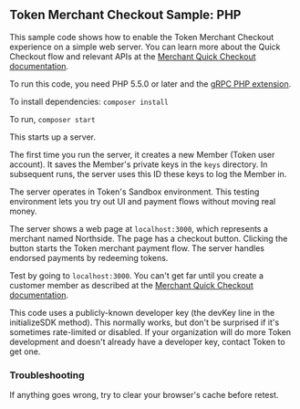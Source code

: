 ## Token Merchant Checkout Sample: PHP

This sample code shows how to enable the Token Merchant Checkout
experience on a simple web server.
You can learn more about the Quick Checkout flow and relevant APIs at the
[Merchant Quick Checkout documentation](https://developer.token.io/merchant-checkout/).

To run this code, you need PHP 5.5.0 or later and the [gRPC PHP extension](https://grpc.io/docs/quickstart/php.html#install-the-grpc-php-extension).

To install dependencies: `composer install`

To run, `composer start`

This starts up a server.

The first time you run the server, it creates a new Member (Token user account).
It saves the Member's private keys in the `keys` directory.
In subsequent runs, the server uses this ID these keys to log the Member in.

The server operates in Token's Sandbox environment. This testing environment
lets you try out UI and payment flows without moving real money.

The server shows a web page at `localhost:3000`, which represents a merchant named Northside.
The page has a checkout button. Clicking the button starts the Token merchant payment flow.
The server handles endorsed payments by redeeming tokens.

Test by going to `localhost:3000`.
You can't get far until you create a customer member as described at the
[Merchant Quick Checkout documentation](https://developer.token.io/merchant-checkout/).

This code uses a publicly-known developer key (the devKey line in the
initializeSDK method). This normally works, but don't be surprised if
it's sometimes rate-limited or disabled. If your organization will do
more Token development and doesn't already have a developer key, contact
Token to get one.

### Troubleshooting

If anything goes wrong, try to clear your browser's cache before retest.
